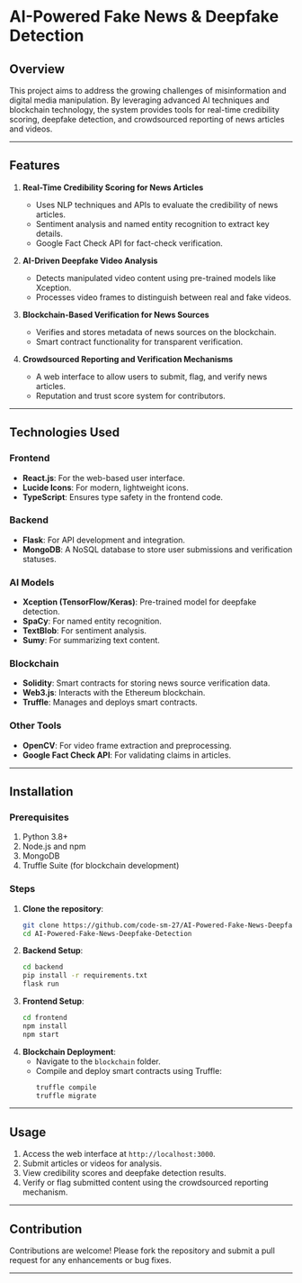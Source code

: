 # AI-Powered Fake News & Deepfake Detection

## Overview
This project aims to address the growing challenges of misinformation and digital media manipulation. By leveraging advanced AI techniques and blockchain technology, the system provides tools for real-time credibility scoring, deepfake detection, and crowdsourced reporting of news articles and videos.

---

## Features
1. **Real-Time Credibility Scoring for News Articles**
   - Uses NLP techniques and APIs to evaluate the credibility of news articles.
   - Sentiment analysis and named entity recognition to extract key details.
   - Google Fact Check API for fact-check verification.

2. **AI-Driven Deepfake Video Analysis**
   - Detects manipulated video content using pre-trained models like Xception.
   - Processes video frames to distinguish between real and fake videos.

3. **Blockchain-Based Verification for News Sources**
   - Verifies and stores metadata of news sources on the blockchain.
   - Smart contract functionality for transparent verification.

4. **Crowdsourced Reporting and Verification Mechanisms**
   - A web interface to allow users to submit, flag, and verify news articles.
   - Reputation and trust score system for contributors.

---

## Technologies Used
### **Frontend**
- **React.js**: For the web-based user interface.
- **Lucide Icons**: For modern, lightweight icons.
- **TypeScript**: Ensures type safety in the frontend code.

### **Backend**
- **Flask**: For API development and integration.
- **MongoDB**: A NoSQL database to store user submissions and verification statuses.

### **AI Models**
- **Xception (TensorFlow/Keras)**: Pre-trained model for deepfake detection.
- **SpaCy**: For named entity recognition.
- **TextBlob**: For sentiment analysis.
- **Sumy**: For summarizing text content.

### **Blockchain**
- **Solidity**: Smart contracts for storing news source verification data.
- **Web3.js**: Interacts with the Ethereum blockchain.
- **Truffle**: Manages and deploys smart contracts.

### **Other Tools**
- **OpenCV**: For video frame extraction and preprocessing.
- **Google Fact Check API**: For validating claims in articles.

---

## Installation
### Prerequisites
1. Python 3.8+
2. Node.js and npm
3. MongoDB
4. Truffle Suite (for blockchain development)

### Steps
1. **Clone the repository**:
   ```bash
   git clone https://github.com/code-sm-27/AI-Powered-Fake-News-Deepfake-Detection.git
   cd AI-Powered-Fake-News-Deepfake-Detection
   ```
2. **Backend Setup**:
   ```bash
   cd backend
   pip install -r requirements.txt
   flask run
   ```
3. **Frontend Setup**:
   ```bash
   cd frontend
   npm install
   npm start
   ```
4. **Blockchain Deployment**:
   - Navigate to the `blockchain` folder.
   - Compile and deploy smart contracts using Truffle:
     ```bash
     truffle compile
     truffle migrate
     ```

---

## Usage
1. Access the web interface at `http://localhost:3000`.
2. Submit articles or videos for analysis.
3. View credibility scores and deepfake detection results.
4. Verify or flag submitted content using the crowdsourced reporting mechanism.

---

## Contribution
Contributions are welcome! Please fork the repository and submit a pull request for any enhancements or bug fixes.

---
